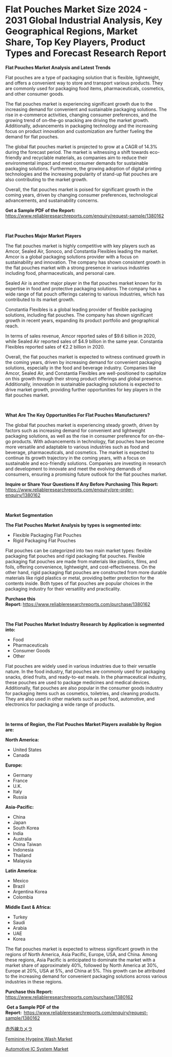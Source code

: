 <p><h1>Flat Pouches Market Size 2024 - 2031 Global Industrial Analysis, Key Geographical Regions, Market Share, Top Key Players, Product Types and Forecast Research Report</h1></p><p><strong>Flat Pouches Market Analysis and Latest Trends</strong></p>
<p><p>Flat pouches are a type of packaging solution that is flexible, lightweight, and offers a convenient way to store and transport various products. They are commonly used for packaging food items, pharmaceuticals, cosmetics, and other consumer goods.</p><p>The flat pouches market is experiencing significant growth due to the increasing demand for convenient and sustainable packaging solutions. The rise in e-commerce activities, changing consumer preferences, and the growing trend of on-the-go snacking are driving the market growth. Additionally, advancements in packaging technology and the increasing focus on product innovation and customization are further fueling the demand for flat pouches.</p><p>The global flat pouches market is projected to grow at a CAGR of 14.3% during the forecast period. The market is witnessing a shift towards eco-friendly and recyclable materials, as companies aim to reduce their environmental impact and meet consumer demands for sustainable packaging solutions. Furthermore, the growing adoption of digital printing technologies and the increasing popularity of stand-up flat pouches are also contributing to the market growth.</p><p>Overall, the flat pouches market is poised for significant growth in the coming years, driven by changing consumer preferences, technological advancements, and sustainability concerns.</p></p>
<p><strong>Get a Sample PDF of the Report:&nbsp;</strong> <a href="https://www.reliableresearchreports.com/enquiry/request-sample/1380162">https://www.reliableresearchreports.com/enquiry/request-sample/1380162</a></p>
<p>&nbsp;</p>
<p><strong>Flat Pouches Major Market Players</strong></p>
<p><p>The flat pouches market is highly competitive with key players such as Amcor, Sealed Air, Sonoco, and Constantia Flexibles leading the market. Amcor is a global packaging solutions provider with a focus on sustainability and innovation. The company has shown consistent growth in the flat pouches market with a strong presence in various industries including food, pharmaceuticals, and personal care.</p><p>Sealed Air is another major player in the flat pouches market known for its expertise in food and protective packaging solutions. The company has a wide range of flat pouch offerings catering to various industries, which has contributed to its market growth.</p><p>Constantia Flexibles is a global leading provider of flexible packaging solutions, including flat pouches. The company has shown significant growth in recent years, expanding its product portfolio and geographical reach.</p><p>In terms of sales revenue, Amcor reported sales of $9.6 billion in 2020, while Sealed Air reported sales of $4.9 billion in the same year. Constantia Flexibles reported sales of €2.2 billion in 2020.</p><p>Overall, the flat pouches market is expected to witness continued growth in the coming years, driven by increasing demand for convenient packaging solutions, especially in the food and beverage industry. Companies like Amcor, Sealed Air, and Constantia Flexibles are well-positioned to capitalize on this growth through their strong product offerings and global presence. Additionally, innovation in sustainable packaging solutions is expected to drive market growth, providing further opportunities for key players in the flat pouches market.</p></p>
<p>&nbsp;</p>
<p><strong>What Are The Key Opportunities For Flat Pouches Manufacturers?</strong></p>
<p><p>The global flat pouches market is experiencing steady growth, driven by factors such as increasing demand for convenient and lightweight packaging solutions, as well as the rise in consumer preference for on-the-go products. With advancements in technology, flat pouches have become more versatile and adaptable to various industries such as food and beverage, pharmaceuticals, and cosmetics. The market is expected to continue its growth trajectory in the coming years, with a focus on sustainable and eco-friendly solutions. Companies are investing in research and development to innovate and meet the evolving demands of consumers, ensuring a promising future outlook for the flat pouches market.</p></p>
<p><strong>Inquire or Share Your Questions If Any Before Purchasing This Report:</strong> <a href="https://www.reliableresearchreports.com/enquiry/pre-order-enquiry/1380162">https://www.reliableresearchreports.com/enquiry/pre-order-enquiry/1380162</a></p>
<p>&nbsp;</p>
<p><strong>Market Segmentation</strong></p>
<p><strong>The Flat Pouches Market Analysis by types is segmented into:</strong></p>
<p><ul><li>Flexible Packaging Flat Pouches</li><li>Rigid Packaging Flat Pouches</li></ul></p>
<p><p>Flat pouches can be categorized into two main market types: flexible packaging flat pouches and rigid packaging flat pouches. Flexible packaging flat pouches are made from materials like plastics, films, and foils, offering convenience, lightweight, and cost-effectiveness. On the other hand, rigid packaging flat pouches are constructed from more durable materials like rigid plastics or metal, providing better protection for the contents inside. Both types of flat pouches are popular choices in the packaging industry for their versatility and practicality.</p></p>
<p><strong>Purchase this Report:&nbsp;</strong><a href="https://www.reliableresearchreports.com/purchase/1380162">https://www.reliableresearchreports.com/purchase/1380162</a></p>
<p>&nbsp;</p>
<p><strong>The Flat Pouches Market Industry Research by Application is segmented into:</strong></p>
<p><ul><li>Food</li><li>Pharmaceuticals</li><li>Consumer Goods</li><li>Other</li></ul></p>
<p><p>Flat pouches are widely used in various industries due to their versatile nature. In the food industry, flat pouches are commonly used for packaging snacks, dried fruits, and ready-to-eat meals. In the pharmaceutical industry, these pouches are used to package medicines and medical devices. Additionally, flat pouches are also popular in the consumer goods industry for packaging items such as cosmetics, toiletries, and cleaning products. They are also used in other markets such as pet food, automotive, and electronics for packaging a wide range of products.</p></p>
<p>&nbsp;</p>
<p><strong>In terms of Region, the Flat Pouches Market Players available by Region are:</strong></p>
<p>
    <p> <strong> North America: </strong>
        <ul>
            <li>United States</li>
            <li>Canada</li>
        </ul>
        </p> 
    <p> <strong> Europe: </strong>
        <ul>
            <li>Germany</li>
            <li>France</li>
            <li>U.K.</li>
            <li>Italy</li>
            <li>Russia</li>
        </ul>
        </p> 
    <p> <strong> Asia-Pacific: </strong>
        <ul>
            <li>China</li>
            <li>Japan</li>
            <li>South Korea</li>
            <li>India</li>
            <li>Australia</li>
            <li>China Taiwan</li>
            <li>Indonesia</li>
            <li>Thailand</li>
            <li>Malaysia</li>
        </ul>
        </p> 
    <p> <strong> Latin America: </strong>
        <ul>
            <li>Mexico</li>
            <li>Brazil</li>
            <li>Argentina Korea</li>
            <li>Colombia</li>
        </ul>
        </p> 
    <p> <strong> Middle East & Africa: </strong>
        <ul>
            <li>Turkey</li>
            <li>Saudi</li>
            <li>Arabia</li>
            <li>UAE</li>
            <li>Korea</li>
        </ul>
    </p>
    </p>
<p><p>The flat pouches market is expected to witness significant growth in the regions of North America, Asia Pacific, Europe, USA, and China. Among these regions, Asia Pacific is anticipated to dominate the market with a market share of approximately 40%, followed by North America at 30%, Europe at 20%, USA at 5%, and China at 5%. This growth can be attributed to the increasing demand for convenient packaging solutions across various industries in these regions.</p></p>
<p><strong>Purchase this Report: </strong><a href="https://www.reliableresearchreports.com/purchase/1380162">https://www.reliableresearchreports.com/purchase/1380162</a></p>
<p>&nbsp;<strong>Get a Sample PDF of the Report:&nbsp;&nbsp;</strong><a href="https://www.reliableresearchreports.com/enquiry/request-sample/1380162">https://www.reliableresearchreports.com/enquiry/request-sample/1380162</a></p>
<p><strong></strong></p>
<p><p><a href="https://github.com/wkuactfdzwizk06/Market-Research-Report-List-1/blob/main/58936435414.md">赤外線カメラ</a></p><p><a href="https://github.com/ChiragRp1/Market-Research-Report-List-3/blob/main/feminine-hygeine-wash-market.md">Feminine Hygeine Wash Market</a></p><p><a href="https://picayune-night-cbd.notion.site/Automotive-IC-System-Market-Size-Evaluating-its-Market-Trends-Growth-and-Projections-2024-2031-9f1428c4bac044d7bd5095ad41b26474">Automotive IC System Market</a></p></p>